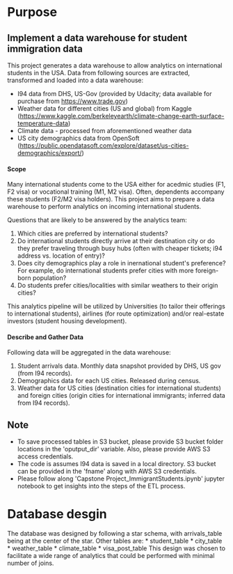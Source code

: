 # Purpose
## Implement a data warehouse for student immigration data
This project generates a data warehouse to allow analytics on international students in the USA. Data from following sources are extracted, transformed and loaded into a data warehouse:
* I94 data from DHS, US-Gov (provided by Udacity; data available for purchase from https://www.trade.gov)
* Weather data for different cities (US and global) from Kaggle (https://www.kaggle.com/berkeleyearth/climate-change-earth-surface-temperature-data)
* Climate data - processed from aforementioned weather data
* US city demographics data from OpenSoft (https://public.opendatasoft.com/explore/dataset/us-cities-demographics/export/)

#### Scope 
Many international students come to the USA either for acedmic studies (F1, F2 visa) or vocational training (M1, M2 visa). Often, dependents accompany these students (F2/M2 visa holders). This project aims to prepare a data warehouse to perform analytics on incoming international students. 

Questions that are likely to be answered by the analytics team:
1. Which cities are preferred by international students?
2. Do international students directly arrive at their destination city or do they prefer traveling through busy hubs (often with cheaper tickets; i94 address vs. location of entry)?
3. Does city demographics play a role in inernational student's preference? For example, do international students prefer cities with more foreign-born population?
4. Do students prefer cities/localities with similar weathers to their origin cities?

This analytics pipeline will be utilized by Universities (to tailor their offerings to international students), airlines (for route optimization) and/or real-estate investors (student housing development).

#### Describe and Gather Data 

Following data will be aggregated in the data warehouse:
1. Student arrivals data. Monthly data snapshot provided by DHS, US gov (from I94 records).
2. Demographics data for each US cities. Released during census.
3. Weather data for US cities (destination cities for international students) and foreign cities (origin cities for international immigrants; inferred data from I94 records).

## Note

* To save processed tables in S3 bucket, please provide S3 bucket folder locations in the 'oputput_dir' variable. Also, please provide AWS S3 access credentials.
* The code is assumes I94 data is saved in a local directory. S3 bucket can be provided in the 'fname' along with AWS S3 credentials.
* Please follow along 'Capstone Project_ImmigrantStudents.ipynb' jupyter notebook to get insights into the steps of the ETL process.

# Database desgin
The database was designed by following a star schema, with arrivals_table being at the center of the star. Other tables are:
	* student_table
	* city_table
	* weather_table
	* climate_table
	* visa_post_table
This design was chosen to facilitate a wide range of analytics that could be performed with minimal number of joins.
